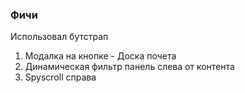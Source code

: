 ### Фичи

Использовал бутстрап

1. Модалка на кнопке - Доска почета
2. Динамическая фильтр панель слева от контента
3. Spyscroll справа


